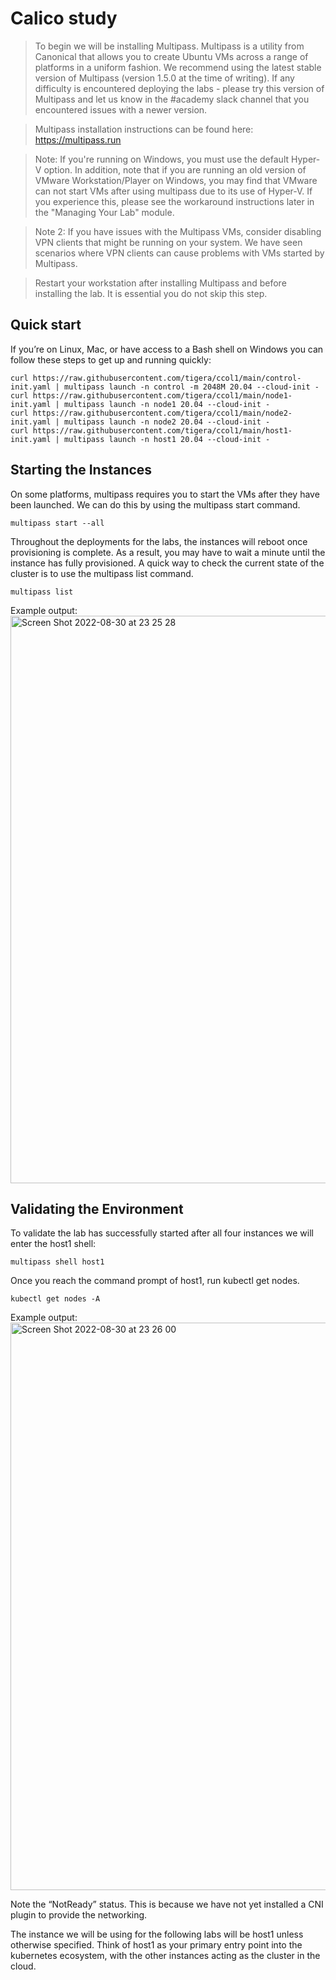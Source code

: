# Calico study

> To begin we will be installing Multipass. Multipass is a utility from Canonical that allows you to create Ubuntu VMs across a range of platforms in a uniform fashion. We recommend using the latest stable version of Multipass (version 1.5.0 at the time of writing). If any difficulty is encountered deploying the labs - please try this version of Multipass and let us know in the #academy slack channel that you encountered issues with a newer version. 

> Multipass installation instructions can be found here: https://multipass.run

> Note: If you're running on Windows, you must use the default Hyper-V option.  In addition, note that if you are running an old version of VMware Workstation/Player on Windows, you may find that VMware can not start VMs after using multipass due to its use of Hyper-V. If you experience this, please see the workaround instructions later in the "Managing Your Lab" module.

> Note 2: If you have issues with the Multipass VMs, consider disabling VPN clients that might be running on your system. We have seen scenarios where VPN clients can cause problems with VMs started by Multipass.

> Restart your workstation after installing Multipass and before installing the lab. It is essential you do not skip this step.

## Quick start
If you’re on Linux, Mac, or have access to a Bash shell on Windows you can follow these steps to get up and running quickly:

```
curl https://raw.githubusercontent.com/tigera/ccol1/main/control-init.yaml | multipass launch -n control -m 2048M 20.04 --cloud-init -
curl https://raw.githubusercontent.com/tigera/ccol1/main/node1-init.yaml | multipass launch -n node1 20.04 --cloud-init -
curl https://raw.githubusercontent.com/tigera/ccol1/main/node2-init.yaml | multipass launch -n node2 20.04 --cloud-init -
curl https://raw.githubusercontent.com/tigera/ccol1/main/host1-init.yaml | multipass launch -n host1 20.04 --cloud-init -
```

## Starting the Instances
On some platforms, multipass requires you to start the VMs after they have been launched. We can do this by using the multipass start command.
```
multipass start --all
```
Throughout the deployments for the labs, the instances will reboot once provisioning is complete. As a result, you may have to wait a minute until the instance has fully provisioned. A quick way to check the current state of the cluster is to use the multipass list command.
```
multipass list
```
Example output:
<img width="908" alt="Screen Shot 2022-08-30 at 23 25 28" src="https://user-images.githubusercontent.com/66551005/187463110-686b43af-6aa2-4175-9003-579bc4a55f5c.png">



## Validating the Environment
To validate the lab has successfully started after all four instances we will enter the host1 shell:
```
multipass shell host1
```
Once you reach the command prompt of host1, run kubectl get nodes.
```
kubectl get nodes -A
```
Example output:
<img width="908" alt="Screen Shot 2022-08-30 at 23 26 00" src="https://user-images.githubusercontent.com/66551005/187463261-a3700400-813b-493d-90e0-52fafc43f45f.png">
  
Note the “NotReady” status. This is because we have not yet installed a CNI plugin to provide the networking.

The instance we will be using for the following labs will be host1 unless otherwise specified. Think of host1 as your primary entry point into the kubernetes ecosystem, with the other instances acting as the cluster in the cloud.
